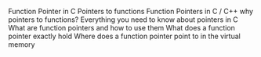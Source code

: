 Function Pointer in C
Pointers to functions
Function Pointers in C / C++
why pointers to functions?
Everything you need to know about pointers in C
What are function pointers and how to use them
What does a function pointer exactly hold
Where does a function pointer point to in the virtual memory
